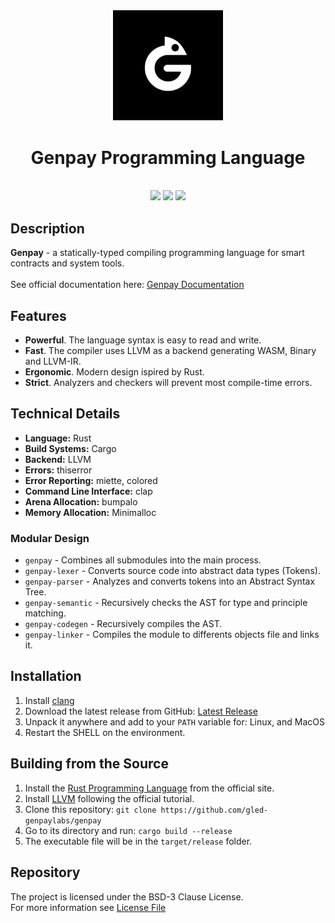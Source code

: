 [Latest Release]: https://github.com/gled-genpaylabs/genpay/releases/latest

<div align="center">
  <picture>
    <img src="https://github.com/gled-genpaylabs/genpay/blob/main/assets/GenPayLogo.png" width="35%" />
    
  </picture>

  <div>
    <h1>Genpay Programming Language</h1>
    <i></i>
  </div>
  <br/>
  <div>
    <a href="https://github.com/gled-genpaylabs/genpay/releases/latest"><img src="https://img.shields.io/badge/dynamic/toml?url=https%3A%2F%2Fraw.githubusercontent.com%gled-genpaylabs%2Fgenpay%2Frefs%2Fheads%2Fmaster%2FCargo.toml%3Fraw%3Dtrue&query=workspace.package.version&logo=hackthebox&logoColor=fff&label=version&color=%2319a63e" /></a>
    <a href="https://github.com/gled-genpaylabs/genpay" /><img src="https://img.shields.io/github/actions/workflow/status/gled-genpaylabs/genpay/test.yml?logo=speedtest&logoColor=fff&label=tests&color=19a63e" /></a>
    <a href="https://github.com/gled-genpaylabs/genpay/blob/master/LICENSE"><img src="https://img.shields.io/github/license/gled-genpaylabs/genpay?style=flat&color=%2319a63e&logo=opensourcehardware&logoColor=fff" /></a>
  </div>
</div>

## Description
**Genpay** - a statically-typed compiling programming language for smart contracts and system tools. <br><br>
See official documentation here: [Genpay Documentation](https://genpay-site.vercel.app/)

##  Features
*  **Powerful**. The language syntax is easy to read and write.
*  **Fast**. The compiler uses LLVM as a backend generating WASM, Binary and LLVM-IR.
*  **Ergonomic**. Modern design ispired by Rust. 
*  **Strict**. Analyzers and checkers will prevent most compile-time errors.
  
## Technical Details
- **Language:** Rust
- **Build Systems:** Cargo
- **Backend:** LLVM
- **Errors:** thiserror
- **Error Reporting:** miette, colored
- **Command Line Interface:** clap
- **Arena Allocation:** bumpalo
- **Memory Allocation:** Minimalloc

### Modular Design
- `genpay` - Combines all submodules into the main process.
- `genpay-lexer` - Converts source code into abstract data types (Tokens).
- `genpay-parser` - Analyzes and converts tokens into an Abstract Syntax Tree.
- `genpay-semantic` - Recursively checks the AST for type and principle matching.
- `genpay-codegen` - Recursively compiles the AST.
- `genpay-linker` -  Compiles the module to differents objects file and links it.

## Installation
1. Install [clang](https://clang.llvm.org/)
2. Download the latest release from GitHub: [Latest Release]
3. Unpack it anywhere and add to your `PATH` variable for: Linux, and MacOS
4. Restart the SHELL  on the environment.

## Building from the Source
1. Install the [Rust Programming Language](https://www.rust-lang.org/) from the official site.
2. Install [LLVM](https://www.llvm.org/docs/GettingStarted.html) following the official tutorial.
3. Clone this repository: `git clone https://github.com/gled-genpaylabs/genpay`
4. Go to its directory and run: `cargo build --release`
5. The executable file will be in the `target/release` folder.

## Repository
The project is licensed under the BSD-3 Clause License. <br>
For more information see [License File](https://github.com/gled-genpaylabs/genpay/blob/master/LICENSE) <br/>
